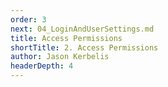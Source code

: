```yaml
---
order: 3
next: 04_LoginAndUserSettings.md
title: Access Permissions
shortTitle: 2. Access Permissions
author: Jason Kerbelis
headerDepth: 4
---
```



<VidStack
  src="https://www.youtube.com/watch?v=KwrpUOW0_p8&list=PLm1Nyfu8s-DeXpRg8B5bqnrLH7HXetzWn&index=2"
  poster="../../assets/training-videos/Access Permissions.jpg"
/>



